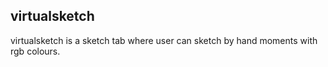 ## virtualsketch

virtualsketch is a sketch tab where user can sketch by hand moments with rgb colours.


